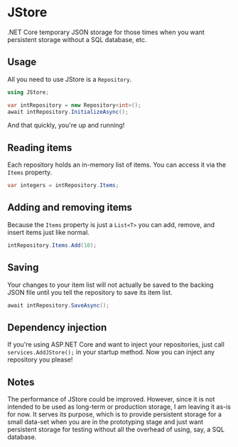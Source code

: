 # JStore
.NET Core temporary JSON storage for those times when you want persistent storage without a SQL database, etc.

## Usage

All you need to use JStore is a `Repository`.
```csharp
using JStore;

var intRepository = new Repository<int>();
await intRepository.InitializeAsync();
```

And that quickly, you're up and running!

## Reading items

Each repository holds an in-memory list of items. You can access it via the `Items` property.

```csharp
var integers = intRepository.Items;
```

## Adding and removing items

Because the `Items` property is just a `List<T>` you can add, remove, and insert items just like normal.

```csharp
intRepository.Items.Add(10);
```

## Saving

Your changes to your item list will not actually be saved to the backing JSON file until you tell the repository to save its item list.

```csharp
await intRepository.SaveAsync();
```

## Dependency injection

If you're using ASP.NET Core and want to inject your repositories, just call `services.AddJStore();` in your startup method. Now you can inject any repository you please!

## Notes

The performance of JStore could be improved. However, since it is not intended to be used as long-term or production storage, I am leaving it as-is for now. It serves its purpose, which is to provide persistent storage for a small data-set when you are in the prototyping stage and just want persistent storage for testing without all the overhead of using, say, a SQL database.
